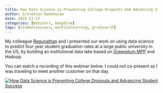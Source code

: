 ```yaml
---
title: How Data Science is Preventing College Dropouts and Advancing Student Success
author: Srivatsan Ramanujam
date: 2015-11-17
categories: [Webinars, Deepdive]
tags: [studentsuccess, machinelearning, gridsearch]
---
```


My colleague [Regunathan](https://www.linkedin.com/in/regu-radhakrishnan-4b76bb1) and I presented our work on using data science to predict four year student graduation rates at a large public university in the US, by building an institutional data lake based on [Greenplum MPP](http://greenplum.org) and Hadoop.

You can watch a recording of this webinar below. I could not co-present as I was traveling to meet another customer on that day.

[![How Data Science is Preventing College Dropouts and Advancing Student Success](https://raw.githubusercontent.com/vatsan/vatsan.github.io/master/assets/img/sample/predict_four_year_graduation_2016.png)](https://www.youtube.com/watch?v=2u10gT65Ja0)
